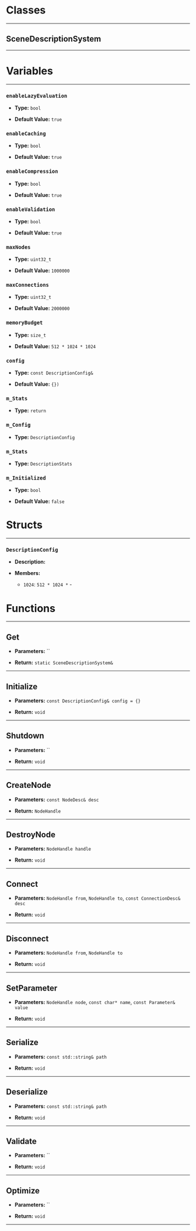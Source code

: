 # Classes
---

## SceneDescriptionSystem
---




# Variables
---

### `enableLazyEvaluation`

- **Type:** `bool`

- **Default Value:** `true`



### `enableCaching`

- **Type:** `bool`

- **Default Value:** `true`



### `enableCompression`

- **Type:** `bool`

- **Default Value:** `true`



### `enableValidation`

- **Type:** `bool`

- **Default Value:** `true`



### `maxNodes`

- **Type:** `uint32_t`

- **Default Value:** `1000000`



### `maxConnections`

- **Type:** `uint32_t`

- **Default Value:** `2000000`



### `memoryBudget`

- **Type:** `size_t`

- **Default Value:** `512 * 1024 * 1024`



### `config`

- **Type:** `const DescriptionConfig&`

- **Default Value:** `{})`



### `m_Stats`

- **Type:** `return`



### `m_Config`

- **Type:** `DescriptionConfig`



### `m_Stats`

- **Type:** `DescriptionStats`



### `m_Initialized`

- **Type:** `bool`

- **Default Value:** `false`




# Structs
---

### `DescriptionConfig`

- **Description:** 

- **Members:**

  - `1024`: `512 * 1024 *` - 




# Functions
---

## Get



- **Parameters:** ``

- **Return:** `static SceneDescriptionSystem&`

---

## Initialize



- **Parameters:** `const DescriptionConfig& config = {}`

- **Return:** `void`

---

## Shutdown



- **Parameters:** ``

- **Return:** `void`

---

## CreateNode



- **Parameters:** `const NodeDesc& desc`

- **Return:** `NodeHandle`

---

## DestroyNode



- **Parameters:** `NodeHandle handle`

- **Return:** `void`

---

## Connect



- **Parameters:** `NodeHandle from`, `NodeHandle to`, `const ConnectionDesc& desc`

- **Return:** `void`

---

## Disconnect



- **Parameters:** `NodeHandle from`, `NodeHandle to`

- **Return:** `void`

---

## SetParameter



- **Parameters:** `NodeHandle node`, `const char* name`, `const Parameter& value`

- **Return:** `void`

---

## Serialize



- **Parameters:** `const std::string& path`

- **Return:** `void`

---

## Deserialize



- **Parameters:** `const std::string& path`

- **Return:** `void`

---

## Validate



- **Parameters:** ``

- **Return:** `void`

---

## Optimize



- **Parameters:** ``

- **Return:** `void`

---
